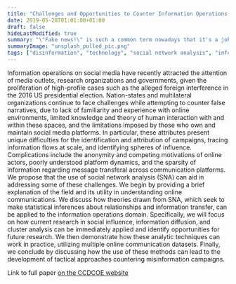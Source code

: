```yaml
---
title: "Challenges and Opportunities to Counter Information Operations Through Social Network Analysis and Theory"
date: 2019-05-28T01:01:00+01:00
draft: false
hideLastModified: true
summary: "\"Fake news!\" is such a common term nowadays that it's a joke. Misinformation and disinformation not so much, though the news..."
summaryImage: "unsplash_pulled_pic.png"
tags: ["disinformation", "technology", "social network analysis", "information operations", "research"]
---
```


Information operations on social media have recently attracted the attention
of media outlets, research organizations and governments, given the proliferation of
high-profile cases such as the alleged foreign interference in the 2016 US presidential
election. Nation-states and multilateral organizations continue to face challenges
while attempting to counter false narratives, due to lack of familiarity and experience
with online environments, limited knowledge and theory of human interaction with
and within these spaces, and the limitations imposed by those who own and maintain
social media platforms. In particular, these attributes present unique difficulties for
the identification and attribution of campaigns, tracing information flows at scale, and
identifying spheres of influence. Complications include the anonymity and competing
motivations of online actors, poorly understood platform dynamics, and the sparsity
of information regarding message transferal across communication platforms.
We propose that the use of social network analysis (SNA) can aid in addressing some
of these challenges. We begin by providing a brief explanation of the field and its
utility in understanding online communications. We discuss how theories drawn from
SNA, which seek to make statistical inferences about relationships and information
transfer, can be applied to the information operations domain. Specifically, we will
focus on how current research in social influence, information diffusion, and cluster
analysis can be immediately applied and identify opportunities for future research.
We then demonstrate how these analytic techniques can work in practice, utilizing
multiple online communication datasets. Finally, we conclude by discussing how the
use of these methods can lead to the development of tactical approaches countering
misinformation campaigns.

Link to full paper [on the CCDCOE website](https://ccdcoe.org/uploads/2019/06/Art_13_Challenges-and-Opportunities.pdf)